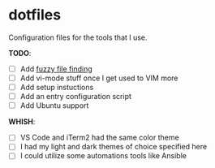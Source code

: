 # dotfiles
Configuration files for the tools that I use.

**TODO**:
- [ ] Add [fuzzy file finding](https://github.com/junegunn/fzf)
- [ ] Add vi-mode stuff once I get used to VIM more
- [ ] Add setup instuctions
- [ ] Add an entry configuration script
- [ ] Add Ubuntu support

**WHISH**:
- [ ] VS Code and iTerm2 had the same color theme
- [ ] I had my light and dark themes of choice specified here
- [ ] I could utilize some automations tools like Ansible
